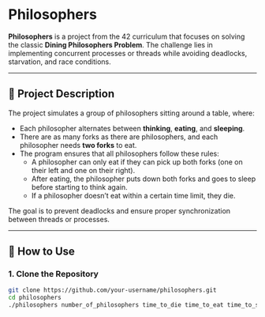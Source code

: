 

# Philosophers

**Philosophers** is a project from the 42 curriculum that focuses on solving the classic **Dining Philosophers Problem**. The challenge lies in implementing concurrent processes or threads while avoiding deadlocks, starvation, and race conditions.

---

## 📝 Project Description

The project simulates a group of philosophers sitting around a table, where:
- Each philosopher alternates between **thinking**, **eating**, and **sleeping**.
- There are as many forks as there are philosophers, and each philosopher needs **two forks** to eat.
- The program ensures that all philosophers follow these rules:
  - A philosopher can only eat if they can pick up both forks (one on their left and one on their right).
  - After eating, the philosopher puts down both forks and goes to sleep before starting to think again.
  - If a philosopher doesn’t eat within a certain time limit, they die.

The goal is to prevent deadlocks and ensure proper synchronization between threads or processes.

---

## 🚀 How to Use

### 1. **Clone the Repository**
```bash
git clone https://github.com/your-username/philosophers.git
cd philosophers
./philosophers number_of_philosophers time_to_die time_to_eat time_to_sleep (optionnal number of sequences)

